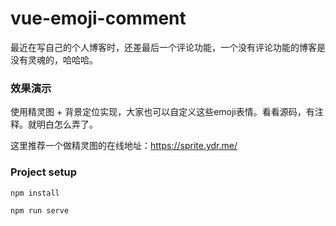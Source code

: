 # vue-emoji-comment

最近在写自己的个人博客时，还差最后一个评论功能，一个没有评论功能的博客是没有灵魂的，哈哈哈。

### 效果演示

使用精灵图 + 背景定位实现，大家也可以自定义这些emoji表情。看看源码，有注释。就明白怎么弄了。

这里推荐一个做精灵图的在线地址：https://sprite.ydr.me/

### Project setup
```
npm install

npm run serve
```